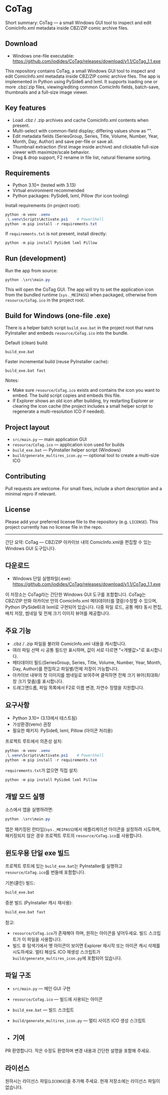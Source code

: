 # CoTag

Short summary: CoTag — a small Windows GUI tool to inspect and edit ComicInfo.xml metadata inside CBZ/ZIP comic archive files.

## Download
- Windows one-file executable: https://github.com/iodides/CoTag/releases/download/v1.1/CoTag_1.1.exe

This repository contains CoTag, a small Windows GUI tool to inspect and edit ComicInfo.xml metadata inside CBZ/ZIP comic archive files. The app is implemented in Python using PySide6 and lxml. It supports loading one or more .cbz/.zip files, viewing/editing common ComicInfo fields, batch-save, thumbnails and a full-size image viewer.

## Key features
- Load .cbz / .zip archives and cache ComicInfo.xml contents when present.
- Multi-select with common-field display; differing values show as "<individual>".
- Edit metadata fields (SeriesGroup, Series, Title, Volume, Number, Year, Month, Day, Author) and save per-file or save all.
- Thumbnail extraction (first image inside archive) and clickable full-size viewer with maximize/scale behavior.
- Drag & drop support, F2 rename in file list, natural filename sorting.

## Requirements
- Python 3.10+ (tested with 3.13)
- Virtual environment recommended
- Python packages: PySide6, lxml, Pillow (for icon tooling)

Install requirements (in project root):

```powershell
python -m venv .venv
.\.venv\Scripts\Activate.ps1    # PowerShell
python -m pip install -r requirements.txt
```

If `requirements.txt` is not present, install directly:

```powershell
python -m pip install PySide6 lxml Pillow
```

## Run (development)
Run the app from source:

```powershell
python .\src\main.py
```

This will open the CoTag GUI. The app will try to set the application icon from the bundled runtime (`sys._MEIPASS`) when packaged, otherwise from `resource/CoTag.ico` in the project root.

## Build for Windows (one-file .exe)
There is a helper batch script `build_exe.bat` in the project root that runs PyInstaller and embeds `resource/CoTag.ico` into the bundle.

Default (clean) build:

```cmd
build_exe.bat
```

Faster incremental build (reuse PyInstaller cache):

```cmd
build_exe.bat fast
```

Notes:
- Make sure `resource/CoTag.ico` exists and contains the icon you want to embed. The build script copies and embeds this file.
- If Explorer shows an old icon after building, try restarting Explorer or clearing the icon cache (the project includes a small helper script to regenerate a multi-resolution ICO if needed).

## Project layout
- `src/main.py` — main application GUI
- `resource/CoTag.ico` — application icon used for builds
- `build_exe.bat` — PyInstaller helper script (Windows)
- `build/generate_multires_icon.py` — optional tool to create a multi-size ICO

## Contributing
Pull requests are welcome. For small fixes, include a short description and a minimal repro if relevant.

## License
Please add your preferred license file to the repository (e.g. `LICENSE`). This project currently has no license file in the repo.

---

간단 요약: CoTag — CBZ/ZIP 아카이브 내의 ComicInfo.xml을 편집할 수 있는 Windows GUI 도구입니다.

## 다운로드
- Windows 단일 실행파일(.exe): https://github.com/iodides/CoTag/releases/download/v1.1/CoTag_1.1.exe

이 저장소는 CoTag라는 간단한 Windows GUI 도구를 포함합니다. CoTag는 CBZ/ZIP 만화 아카이브 안의 ComicInfo.xml 메타데이터를 열람/수정할 수 있으며, Python (PySide6)과 lxml로 구현되어 있습니다. 다중 파일 로드, 공통 메타 동시 편집, 배치 저장, 썸네일 및 전체 크기 이미지 뷰어를 제공합니다.

## 주요 기능
- .cbz / .zip 파일을 불러와 ComicInfo.xml 내용을 캐시합니다.
- 여러 파일 선택 시 공통 필드만 표시하며, 값이 서로 다르면 "<개별값>"로 표시합니다.
- 메타데이터 필드(SeriesGroup, Series, Title, Volume, Number, Year, Month, Day, Author)를 편집하고 파일별/전체 저장이 가능합니다.
- 아카이브 내부의 첫 이미지를 썸네일로 보여주며 클릭하면 전체 크기 뷰어(최대화/창 크기 맞춤)를 표시합니다.
- 드래그앤드롭, 파일 목록에서 F2로 이름 변경, 자연수 정렬을 지원합니다.

## 요구사항
- Python 3.10+ (3.13에서 테스트됨)
- 가상환경(venv) 권장
- 필요한 패키지: PySide6, lxml, Pillow (아이콘 처리용)

프로젝트 루트에서 의존성 설치:

```powershell
python -m venv .venv
.\.venv\Scripts\Activate.ps1    # PowerShell
python -m pip install -r requirements.txt
```

`requirements.txt`가 없으면 직접 설치:

```powershell
python -m pip install PySide6 lxml Pillow
```

## 개발 모드 실행
소스에서 앱을 실행하려면:

```powershell
python .\src\main.py
```

앱은 패키징된 런타임(`sys._MEIPASS`)에서 애플리케이션 아이콘을 설정하려 시도하며, 패키징되지 않은 경우 프로젝트 루트의 `resource/CoTag.ico`를 사용합니다.

## 윈도우용 단일 exe 빌드
프로젝트 루트에 있는 `build_exe.bat`는 PyInstaller를 실행하고 `resource/CoTag.ico`를 번들에 포함합니다.

기본(클린) 빌드:

```cmd
build_exe.bat
```

증분 빌드 (PyInstaller 캐시 재사용):

```cmd
build_exe.bat fast
```

참고:
- `resource/CoTag.ico`가 존재해야 하며, 원하는 아이콘을 넣어두세요. 빌드 스크립트가 이 파일을 사용합니다.
- 빌드 후 탐색기에서 옛 아이콘이 보이면 Explorer 재시작 또는 아이콘 캐시 삭제를 시도하세요. 멀티 해상도 ICO 재생성 스크립트가 `build/generate_multires_icon.py`에 포함되어 있습니다.

## 파일 구조
- `src/main.py` — 메인 GUI 구현
- `resource/CoTag.ico` — 빌드에 사용되는 아이콘
- `build_exe.bat` — 빌드 스크립트
- `build/generate_multires_icon.py` — 멀티 사이즈 ICO 생성 스크립트

- ## 기여
PR 환영합니다. 작은 수정도 환영하며 변경 내용과 간단한 설명을 포함해 주세요.

## 라이선스
원하시는 라이선스 파일(`LICENSE`)을 추가해 주세요. 현재 저장소에는 라이선스 파일이 없습니다.
